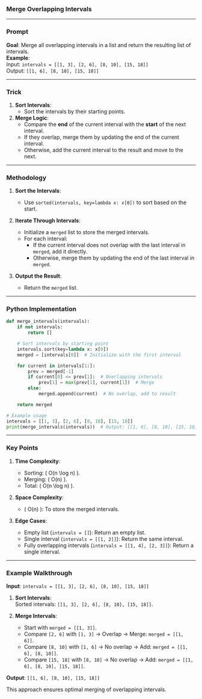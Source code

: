 ### **Merge Overlapping Intervals**

---

### **Prompt**  
**Goal**: Merge all overlapping intervals in a list and return the resulting list of intervals.  
**Example**:  
Input: `intervals = [[1, 3], [2, 6], [8, 10], [15, 18]]`  
Output: `[[1, 6], [8, 10], [15, 18]]`  

---

### **Trick**  
1. **Sort Intervals**:  
   - Sort the intervals by their starting points.  
2. **Merge Logic**:  
   - Compare the **end** of the current interval with the **start** of the next interval.  
   - If they overlap, merge them by updating the end of the current interval.  
   - Otherwise, add the current interval to the result and move to the next.  

---

### **Methodology**  

1. **Sort the Intervals**:  
   - Use `sorted(intervals, key=lambda x: x[0])` to sort based on the start.  

2. **Iterate Through Intervals**:  
   - Initialize a `merged` list to store the merged intervals.  
   - For each interval:
     - If the current interval does not overlap with the last interval in `merged`, add it directly.  
     - Otherwise, merge them by updating the end of the last interval in `merged`.  

3. **Output the Result**:  
   - Return the `merged` list.  

---

### **Python Implementation**  

```python
def merge_intervals(intervals):
    if not intervals:
        return []

    # Sort intervals by starting point
    intervals.sort(key=lambda x: x[0])
    merged = [intervals[0]]  # Initialize with the first interval

    for current in intervals[1:]:
        prev = merged[-1]
        if current[0] <= prev[1]:  # Overlapping intervals
            prev[1] = max(prev[1], current[1])  # Merge
        else:
            merged.append(current)  # No overlap, add to result

    return merged

# Example usage
intervals = [[1, 3], [2, 6], [8, 10], [15, 18]]
print(merge_intervals(intervals))  # Output: [[1, 6], [8, 10], [15, 18]]
```

---

### **Key Points**  

1. **Time Complexity**:  
   - Sorting: \( O(n \log n) \).  
   - Merging: \( O(n) \).  
   - Total: \( O(n \log n) \).  

2. **Space Complexity**:  
   - \( O(n) \): To store the merged intervals.  

3. **Edge Cases**:  
   - Empty list (`intervals = []`): Return an empty list.  
   - Single interval (`intervals = [[1, 2]]`): Return the same interval.  
   - Fully overlapping intervals (`intervals = [[1, 4], [2, 3]]`): Return a single interval.  

---

### **Example Walkthrough**  

**Input**: `intervals = [[1, 3], [2, 6], [8, 10], [15, 18]]`  

1. **Sort Intervals**:  
   Sorted intervals: `[[1, 3], [2, 6], [8, 10], [15, 18]]`.  

2. **Merge Intervals**:  
   - Start with `merged = [[1, 3]]`.  
   - Compare `[2, 6]` with `[1, 3]` → Overlap → Merge: `merged = [[1, 6]]`.  
   - Compare `[8, 10]` with `[1, 6]` → No overlap → Add: `merged = [[1, 6], [8, 10]]`.  
   - Compare `[15, 18]` with `[8, 10]` → No overlap → Add: `merged = [[1, 6], [8, 10], [15, 18]]`.  

**Output**: `[[1, 6], [8, 10], [15, 18]]`  

This approach ensures optimal merging of overlapping intervals.